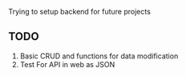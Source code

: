Trying to setup backend for future projects


## TODO
1. Basic CRUD and functions for data modification
2. Test For API in web as JSON